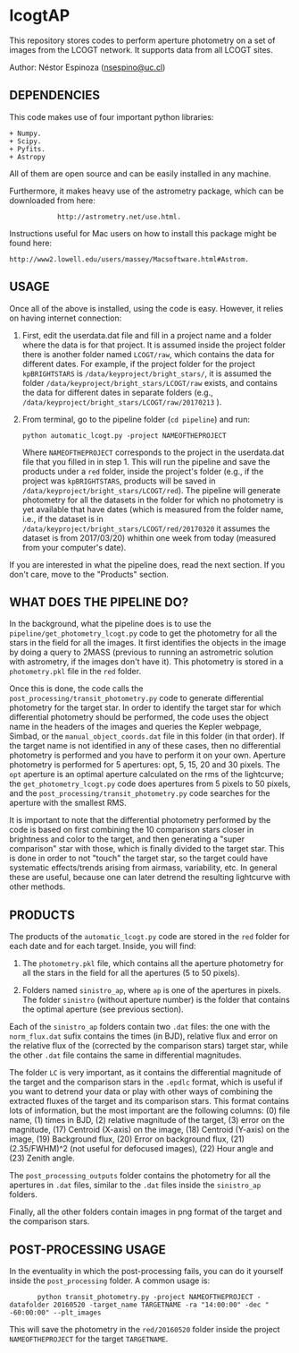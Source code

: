 # lcogtAP

This repository stores codes to perform aperture photometry on a set of images from 
the LCOGT network. It supports data from all LCOGT sites.

Author: Néstor Espinoza (nsespino@uc.cl)

DEPENDENCIES
------------

This code makes use of four important python libraries:

    + Numpy.
    + Scipy.
    + Pyfits.
    + Astropy

All of them are open source and can be easily installed in any machine. 

Furthermore, it makes heavy use of the astrometry package, which can be 
downloaded from here: 

                http://astrometry.net/use.html. 

Instructions useful for Mac users on how to install this package might be 
found here: 

    http://www2.lowell.edu/users/massey/Macsoftware.html#Astrom. 

USAGE
------------

Once all of the above is installed, using the code is easy. However, it relies 
on having internet connection:

 1. First, edit the userdata.dat file and fill in a project name and a folder 
    where the data is for that project. It is assumed inside the project 
    folder there is another folder named `LCOGT/raw`, which contains the data 
    for different dates. For example, if the project folder for the 
    project `kpBRIGHTSTARS` is `/data/keyproject/bright_stars/`, it is assumed 
    the folder `/data/keyproject/bright_stars/LCOGT/raw` exists, and contains 
    the data for different dates in separate folders (e.g., 
    `/data/keyproject/bright_stars/LCOGT/raw/20170213` ).

2. From terminal, go to the pipeline folder (`cd pipeline`) and run:

       python automatic_lcogt.py -project NAMEOFTHEPROJECT

   Where `NAMEOFTHEPROJECT` corresponds to the project in the userdata.dat file 
   that you filled in in step 1. This will run the pipeline and save the products 
   under a `red` folder, inside the project's folder (e.g., if the project was 
   `kpBRIGHTSTARS`, products will be saved in `/data/keyproject/bright_stars/LCOGT/red`). 
   The pipeline will generate photometry for all the datasets in the folder for which no 
   photometry is yet available that have dates (which is measured from the folder name, 
   i.e., if the dataset is in `/data/keyproject/bright_stars/LCOGT/red/20170320` it assumes 
   the dataset is from 2017/03/20) whithin one week from today (measured from your computer's 
   date).

If you are interested in what the pipeline does, read the next section. If you don't care, 
move to the "Products" section.

WHAT DOES THE PIPELINE DO?
---------------------------

In the background, what the pipeline does is to use the `pipeline/get_photometry_lcogt.py` 
code to get the photometry for all the stars in the field for all the images. It first 
identifies the objects in the image by doing a query to 2MASS (previous to running an 
astrometric solution with astrometry, if the images don't have it). This photometry is 
stored in a `photometry.pkl` file in the `red` folder.

Once this is done, the code calls the `post_processing/transit_photometry.py` code to generate 
differential photometry for the target star. In order to identify the target star for which 
differential photometry should be performed, the code uses the object name in the headers of 
the images and queries the Kepler webpage, Simbad, or the `manual_object_coords.dat` file in 
this folder (in that order). If the target name is not identified in any of these cases, then 
no differential photometry is performed and you have to perform it on your own. Aperture photometry 
is performed for 5 apertures: opt, 5, 15, 20 and 30 pixels. The `opt` aperture is an optimal aperture 
calculated on the rms of the lightcurve; the `get_photometry_lcogt.py` code does apertures from 5 
pixels to 50 pixels, and the `post_processing/transit_photometry.py` code searches for the aperture 
with the smallest RMS.

It is important to note that the differential photometry performed by the code is based on first 
combining the 10 comparison stars closer in brightness and color to the target, and then generating 
a "super comparison" star with those, which is finally divided to the target star. This is done 
in order to not "touch" the target star, so the target could have systematic effects/trends arising 
from airmass, variability, etc. In general these are useful, because one can later detrend the 
resulting lightcurve with other methods. 

PRODUCTS
--------

The products of the `automatic_lcogt.py` code are stored in the `red` folder for each date and for 
each target. Inside, you will find:

 1. The `photometry.pkl` file, which contains all the aperture photometry for all the stars in the field 
    for all the apertures (5 to 50 pixels).

 2. Folders named `sinistro_ap`, where `ap` is one of the apertures in pixels. The folder `sinistro` (without 
    aperture number) is the folder that contains the optimal aperture (see previous section).

Each of the `sinistro_ap` folders contain two `.dat` files: the one with the `norm_flux.dat` sufix contains the 
times (in BJD), relative flux and error on the relative flux of the (corrected by the comparison stars) target 
star, while the other `.dat` file contains the same in differential magnitudes. 

The folder `LC` is very important, as it contains the differential magnitude of the target and the comparison 
stars in the `.epdlc` format, which is useful if you want to detrend your data or play with other ways of combining 
the extracted fluxes of the target and its comparison stars. This format contains lots of information, but the most 
important are the following columns: (0) file name, (1) times in BJD, (2) relative magnitude of the target, (3) error 
on the magnitude, (17) Centroid (X-axis) on the image, (18) Centroid (Y-axis) on the image, (19) Background flux, (20) 
Error on background flux, (21) (2.35/FWHM)^2 (not useful for defocused images), (22) Hour angle and (23) Zenith angle.

The `post_processing_outputs` folder contains the photometry for all the apertures in `.dat` files, similar to the 
`.dat` files inside the `sinistro_ap` folders. 

Finally, all the other folders contain images in png format of the target and the comparison stars.


POST-PROCESSING USAGE
----------------------

In the eventuality in which the post-processing fails, you can do it yourself inside the `post_processing` folder. 
A common usage is:

           python transit_photometry.py -project NAMEOFTHEPROJECT -datafolder 20160520 -target_name TARGETNAME -ra "14:00:00" -dec " -60:00:00" --plt_images

This will save the photometry in the `red/20160520` folder inside the project `NAMEOFTHEPROJECT` for the target 
`TARGETNAME`.

